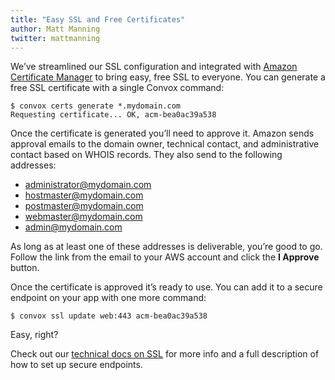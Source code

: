 ```yaml
---
title: "Easy SSL and Free Certificates"
author: Matt Manning
twitter: mattmanning
---
```


We’ve streamlined our SSL configuration and integrated with [Amazon Certificate Manager](https://aws.amazon.com/certificate-manager/) to bring easy, free SSL to everyone. You can generate a free SSL certificate with a single Convox command:

    $ convox certs generate *.mydomain.com
    Requesting certificate... OK, acm-bea0ac39a538

Once the certificate is generated you’ll need to approve it. Amazon sends approval emails to the domain owner, technical contact, and administrative contact based on WHOIS records. They also send to the following addresses:

* administrator@mydomain.com
* hostmaster@mydomain.com
* postmaster@mydomain.com
* webmaster@mydomain.com
* admin@mydomain.com

As long as at least one of these addresses is deliverable, you’re good to go. Follow the link from the email to your AWS account and click the **I Approve** button.

Once the certificate is approved it’s ready to use. You can add it to a secure endpoint on your app with one more command:

    $ convox ssl update web:443 acm-bea0ac39a538

Easy, right?

Check out our [technical docs on SSL](https://convox.com/docs/ssl) for more info and a full description of how to set up secure endpoints.
